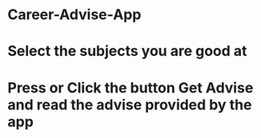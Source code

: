 # Career-Advise-App
# Select the subjects you are good at
# Press or Click the button Get Advise and read the advise provided by the app
